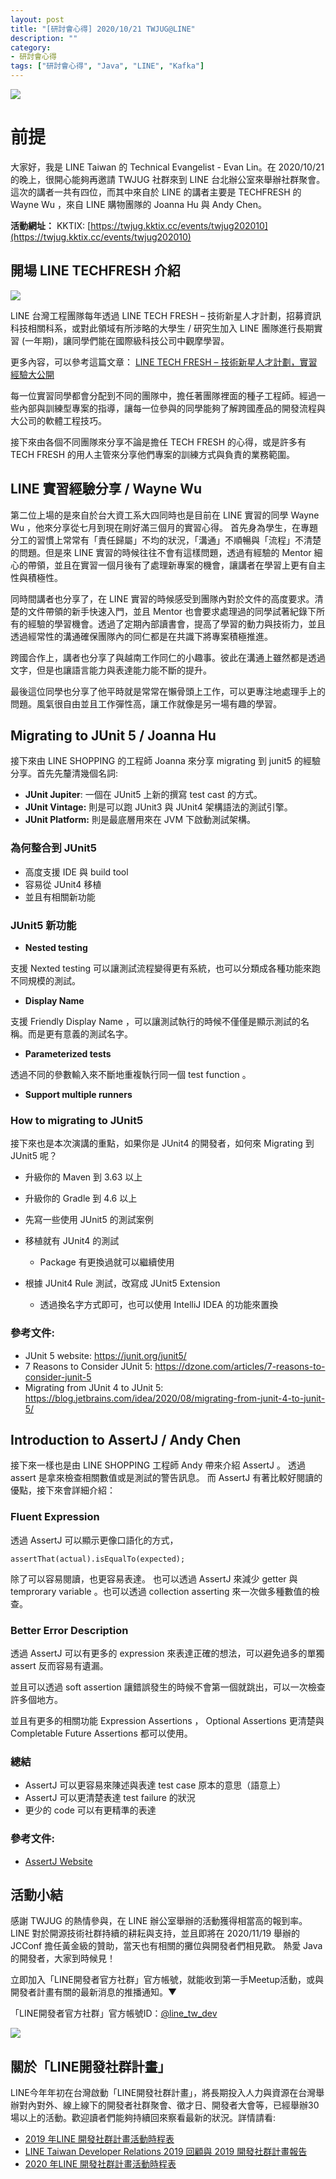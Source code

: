 ```yaml
---
layout: post
title: "[研討會心得] 2020/10/21 TWJUG@LINE"
description: ""
category: 
- 研討會心得
tags: ["研討會心得", "Java", "LINE", "Kafka"]
---
```




![](../images/2020/1021-1.jpg)


# 前提

大家好，我是 LINE Taiwan 的 Technical Evangelist - Evan Lin。在 2020/10/21 的晚上，很開心能夠再邀請 TWJUG 社群來到 LINE 台北辦公室來舉辦社群聚會。這次的講者一共有四位，而其中來自於 LINE 的講者主要是 TECHFRESH 的 Wayne Wu ，來自 LINE 購物團隊的 Joanna Hu 與 Andy Chen。

**活動網址：** KKTIX: [https://twjug.kktix.cc/events/twjug202010](https://twjug.kktix.cc/events/twjug202010)



## 開場 LINE TECHFRESH 介紹

![](../images/2020/1021-2.jpg)

LINE 台灣工程團隊每年透過 LINE TECH FRESH – 技術新星人才計劃，招募資訊科技相關科系，或對此領域有所涉略的大學生 / 研究生加入 LINE 團隊進行長期實習 (一年期)，讓同學們能在國際級科技公司中觀摩學習。

更多內容，可以參考這篇文章： [LINE TECH FRESH – 技術新星人才計劃，實習經驗大公開](https://engineering.linecorp.com/zh-hant/blog/tech-fresh-2020/)

每一位實習同學都會分配到不同的團隊中，擔任著團隊裡面的種子工程師。經過一些內部與訓練型專案的指導，讓每一位參與的同學能夠了解跨國產品的開發流程與大公司的軟體工程技巧。

接下來由各個不同團隊來分享不論是擔任 TECH FRESH 的心得，或是許多有 TECH FRESH 的用人主管來分享他們專案的訓練方式與負責的業務範圍。



##  LINE 實習經驗分享 / **Wayne Wu**

<script async class="speakerdeck-embed" data-id="ee940074d2e54bd983bc5ef9e54615b7" data-ratio="1.77777777777778" src="//speakerdeck.com/assets/embed.js"></script>

第二位上場的是來自於台大資工系大四同時也是目前在 LINE 實習的同學 Wayne Wu ，他來分享從七月到現在剛好滿三個月的實習心得。 首先身為學生，在專題分工的習慣上常常有「責任歸屬」不均的狀況，「溝通」不順暢與「流程」不清楚的問題。但是來 LINE 實習的時候往往不會有這樣問題，透過有經驗的 Mentor 細心的帶領，並且在實習一個月後有了處理新專案的機會，讓講者在學習上更有自主性與積極性。

同時間講者也分享了，在 LINE 實習的時候感受到團隊內對於文件的高度要求。清楚的文件帶領的新手快速入門，並且 Mentor 也會要求處理過的同學試著紀錄下所有的經驗的學習機會。透過了定期內部讀書會，提高了學習的動力與技術力，並且透過經常性的溝通確保團隊內的同仁都是在共識下將專案積極推進。

跨國合作上，講者也分享了與越南工作同仁的小趣事。彼此在溝通上雖然都是透過文字，但是也讓語言能力與表達能力能不斷的提升。

<script async class="speakerdeck-embed" data-slide="12" data-id="ee940074d2e54bd983bc5ef9e54615b7" data-ratio="1.77777777777778" src="//speakerdeck.com/assets/embed.js"></script>

最後這位同學也分享了他平時就是常常在懶骨頭上工作，可以更專注地處理手上的問題。風氣很自由並且工作彈性高，讓工作就像是另一場有趣的學習。



## Migrating to JUnit 5 / **Joanna Hu**

<script async class="speakerdeck-embed" data-id="e939086a95c2498f8f683bf4c944e3af" data-ratio="1.77777777777778" src="//speakerdeck.com/assets/embed.js"></script>

接下來由 LINE SHOPPING 的工程師 Joanna 來分享 migrating 到 junit5 的經驗分享。首先先釐清幾個名詞:

- **JUnit Jupiter**: 一個在 JUnit5 上新的撰寫 test cast 的方式。
- **JUnit Vintage:** 則是可以跑 JUnit3 與 JUnit4 架構語法的測試引擎。
- **JUnit Platform:** 則是最底層用來在 JVM 下啟動測試架構。

### 為何整合到 JUnit5

- 高度支援  IDE 與 build tool
- 容易從 JUnit4 移植
- 並且有相關新功能

### JUnit5 新功能

- **Nested testing**

 支援 Nexted testing 可以讓測試流程變得更有系統，也可以分類成各種功能來跑不同規模的測試。

- **Display Name**

支援 Friendly Display Name ，可以讓測試執行的時候不僅僅是顯示測試的名稱。而是更有意義的測試名字。

- **Parameterized tests**

透過不同的參數輸入來不斷地重複執行同一個 test function 。

- **Support multiple runners**

### How to migrating to JUnit5

<script async class="speakerdeck-embed" data-id="e939086a95c2498f8f683bf4c944e3af" data-ratio="1.77777777777778" src="//speakerdeck.com/assets/embed.js"></script>

接下來也是本次演講的重點，如果你是 JUnit4 的開發者，如何來 Migrating 到 JUnit5 呢？

- 升級你的 Maven 到 3.63 以上
- 升級你的 Gradle 到 4.6 以上

- 先寫一些使用 JUnit5 的測試案例

- 移植就有 JUnit4 的測試
  - Package 有更換過就可以繼續使用
- 根據 JUnit4 Rule 測試，改寫成 JUnit5 Extension
  - 透過換名字方式即可，也可以使用 IntelliJ IDEA 的功能來置換

### 參考文件:

- JUnit 5 website: https://junit.org/junit5/
- 7 Reasons to Consider JUnit 5: https://dzone.com/articles/7-reasons-to-consider-junit-5
- Migrating from JUnit 4 to JUnit 5:  https://blog.jetbrains.com/idea/2020/08/migrating-from-junit-4-to-junit-5/



## Introduction to AssertJ / **Andy Chen**

<script async class="speakerdeck-embed" data-id="62c0abf65c024c2190772278bb8a37fa" data-ratio="1.77777777777778" src="//speakerdeck.com/assets/embed.js"></script>

接下來一樣也是由 LINE SHOPPING 工程師 Andy 帶來介紹 AssertJ 。 透過 assert 是拿來檢查相關數值或是測試的警告訊息。 而 AssertJ 有著比較好閱讀的優點，接下來會詳細介紹：



###  Fluent Expression

透過 AssertJ 可以顯示更像口語化的方式，

```
assertThat(actual).isEqualTo(expected);
```

除了可以容易閱讀，也更容易表達。 也可以透過 AssertJ 來減少 getter 與  temprorary variable 。也可以透過 collection asserting 來一次做多種數值的檢查。



### Better Error Description

<script async class="speakerdeck-embed" data-slide="9" data-id="62c0abf65c024c2190772278bb8a37fa" data-ratio="1.77777777777778" src="//speakerdeck.com/assets/embed.js"></script>

透過 AssertJ 可以有更多的 expression 來表達正確的想法，可以避免過多的單獨 assert 反而容易有遺漏。

並且可以透過 soft assertion 讓錯誤發生的時候不會第一個就跳出，可以一次檢查許多個地方。

並且有更多的相關功能 Expression Assertions ， Optional Assertions 更清楚與 Completable Future Assertions 都可以使用。

### 總結

- AssertJ 可以更容易來陳述與表達 test case 原本的意思（語意上）
- AssertJ 可以更清楚表達 test failure 的狀況
- 更少的 code 可以有更精準的表達

### 參考文件:

- [AssertJ Website](https://joel-costigliola.github.io/assertj/)


## 活動小結

感謝 TWJUG 的熱情參與，在 LINE 辦公室舉辦的活動獲得相當高的報到率。 LINE 對於開源技術社群持續的耕耘與支持，並且即將在 2020/11/19 舉辦的 JCConf 擔任黃金級的贊助，當天也有相關的攤位與開發者們相見歡。 熱愛 Java 的開發者，大家到時候見！

立即加入「LINE開發者官方社群」官方帳號，就能收到第一手Meetup活動，或與開發者計畫有關的最新消息的推播通知。▼

「LINE開發者官方社群」官方帳號ID：[@line_tw_dev](https://lin.ee/s5RsZHo)

![](http://www.evanlin.com/images/2020/line-tw-dev-qr.png)

## 關於「LINE開發社群計畫」

LINE今年年初在台灣啟動「LINE開發社群計畫」，將長期投入人力與資源在台灣舉辦對內對外、線上線下的開發者社群聚會、徵才日、開發者大會等，已經舉辦30場以上的活動。歡迎讀者們能夠持續回來察看最新的狀況。詳情請看:

- [2019 年LINE 開發社群計畫活動時程表](https://engineering.linecorp.com/zh-hant/blog/line-taiwan-developer-relations-2019-plan/)
- [LINE Taiwan Developer Relations 2019 回顧與 2019 開發社群計畫報告](https://engineering.linecorp.com/zh-hant/blog/line-taiwan-developer-relations-2019/)
- [2020 年LINE 開發社群計畫活動時程表](https://engineering.linecorp.com/zh-hant/blog/2020-line-tw-devrel/)